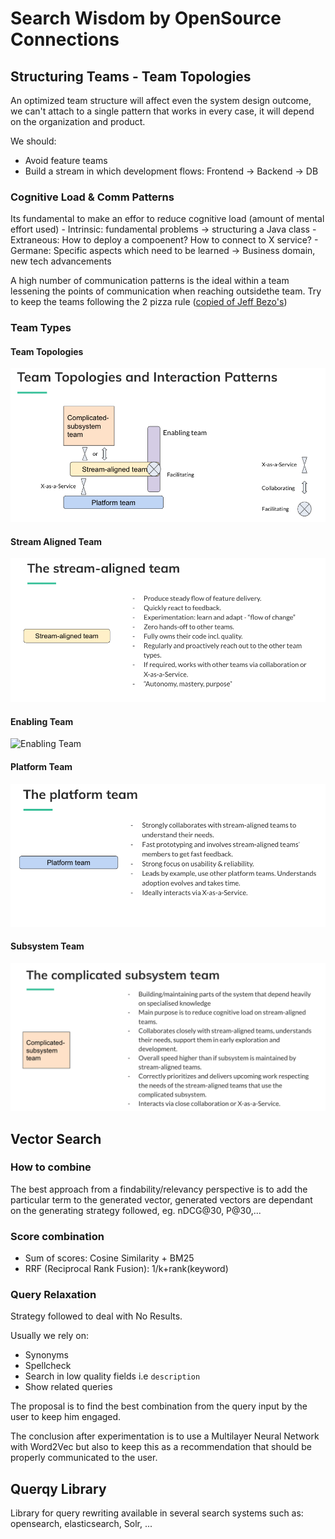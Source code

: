 # Search Wisdom by OpenSource Connections

## Structuring Teams - Team Topologies

An optimized team structure will affect even the system design outcome, we can't attach to a single pattern that works in every case, it will depend on the organization and product.

We should:
 - Avoid feature teams
 - Build a stream in which development flows: Frontend -> Backend -> DB

### Cognitive Load & Comm Patterns

Its fundamental to make an effor to reduce cognitive load (amount of mental effort used)
    - Intrinsic: fundamental problems -> structuring a Java class
    - Extraneous: How to deploy a compoenent? How to connect to X service?
    - Germane: Specific aspects which need to be learned -> Business domain, new tech advancements

A high number of communication patterns is the ideal within a team lessening the points of communication when reaching outsidethe team.
Try to keep the teams following the 2 pizza rule ([copied of Jeff Bezo's](https://www.theguardian.com/technology/2018/apr/24/the-two-pizza-rule-and-the-secret-of-amazons-success))

### Team Types

#### Team Topologies

![Team Topologies](img/sw-team-topologies.png)

#### Stream Aligned Team

![Stream Aligned Team](img/sw-stream-team.png)

#### Enabling Team

![Enabling Team](img/sw-enablingg-team.png)

#### Platform Team

![Platform Team](img/sw-platform-team.png)

#### Subsystem Team

![Subsystem Team](img/sw-subsystem-team.png)

## Vector Search

### How to combine

The best approach from a findability/relevancy perspective is to add the particular term to the generated vector, generated vectors are dependant on the generating strategy followed, eg. nDCG@30, P@30,...

### Score combination

- Sum of scores: Cosine Similarity + BM25
- RRF (Reciprocal Rank Fusion): 1/k+rank(keyword)


### Query Relaxation

Strategy followed to deal with No Results.

Usually we rely on:

- Synonyms
- Spellcheck
- Search in low quality fields i.e `description`
- Show related queries

The proposal is to find the best combination from the query input by the user to keep him engaged.

The conclusion after experimentation is to use a Multilayer Neural Network with Word2Vec but also to keep this as a recommendation that should be properly communicated to the user.

## Querqy Library

Library for query rewriting available in several search systems such as: opensearch, elasticsearch, Solr, ...

